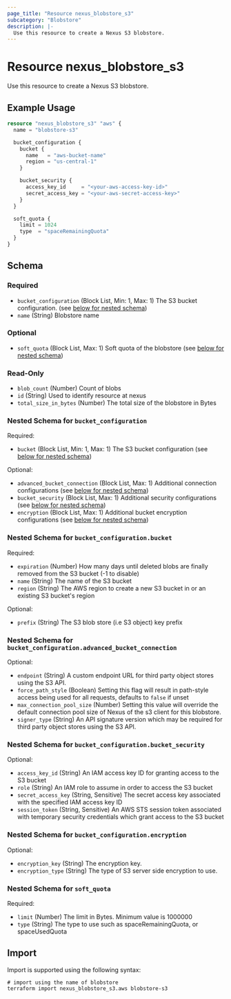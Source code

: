 ```yaml
---
page_title: "Resource nexus_blobstore_s3"
subcategory: "Blobstore"
description: |-
  Use this resource to create a Nexus S3 blobstore.
---
```

# Resource nexus_blobstore_s3
Use this resource to create a Nexus S3 blobstore.
## Example Usage
```terraform
resource "nexus_blobstore_s3" "aws" {
  name = "blobstore-s3"

  bucket_configuration {
    bucket {
      name   = "aws-bucket-name"
      region = "us-central-1"
    }

    bucket_security {
      access_key_id     = "<your-aws-access-key-id>"
      secret_access_key = "<your-aws-secret-access-key>"
    }
  }

  soft_quota {
    limit = 1024
    type  = "spaceRemainingQuota"
  }
}
```
<!-- schema generated by tfplugindocs -->
## Schema

### Required

- `bucket_configuration` (Block List, Min: 1, Max: 1) The S3 bucket configuration. (see [below for nested schema](#nestedblock--bucket_configuration))
- `name` (String) Blobstore name

### Optional

- `soft_quota` (Block List, Max: 1) Soft quota of the blobstore (see [below for nested schema](#nestedblock--soft_quota))

### Read-Only

- `blob_count` (Number) Count of blobs
- `id` (String) Used to identify resource at nexus
- `total_size_in_bytes` (Number) The total size of the blobstore in Bytes

<a id="nestedblock--bucket_configuration"></a>
### Nested Schema for `bucket_configuration`

Required:

- `bucket` (Block List, Min: 1, Max: 1) The S3 bucket configuration (see [below for nested schema](#nestedblock--bucket_configuration--bucket))

Optional:

- `advanced_bucket_connection` (Block List, Max: 1) Additional connection configurations (see [below for nested schema](#nestedblock--bucket_configuration--advanced_bucket_connection))
- `bucket_security` (Block List, Max: 1) Additional security configurations (see [below for nested schema](#nestedblock--bucket_configuration--bucket_security))
- `encryption` (Block List, Max: 1) Additional bucket encryption configurations (see [below for nested schema](#nestedblock--bucket_configuration--encryption))

<a id="nestedblock--bucket_configuration--bucket"></a>
### Nested Schema for `bucket_configuration.bucket`

Required:

- `expiration` (Number) How many days until deleted blobs are finally removed from the S3 bucket (-1 to disable)
- `name` (String) The name of the S3 bucket
- `region` (String) The AWS region to create a new S3 bucket in or an existing S3 bucket's region

Optional:

- `prefix` (String) The S3 blob store (i.e S3 object) key prefix


<a id="nestedblock--bucket_configuration--advanced_bucket_connection"></a>
### Nested Schema for `bucket_configuration.advanced_bucket_connection`

Optional:

- `endpoint` (String) A custom endpoint URL for third party object stores using the S3 API.
- `force_path_style` (Boolean) Setting this flag will result in path-style access being used for all requests, defaults to `false` if unset
- `max_connection_pool_size` (Number) Setting this value will override the default connection pool size of Nexus of the s3 client for this blobstore.
- `signer_type` (String) An API signature version which may be required for third party object stores using the S3 API.


<a id="nestedblock--bucket_configuration--bucket_security"></a>
### Nested Schema for `bucket_configuration.bucket_security`

Optional:

- `access_key_id` (String) An IAM access key ID for granting access to the S3 bucket
- `role` (String) An IAM role to assume in order to access the S3 bucket
- `secret_access_key` (String, Sensitive) The secret access key associated with the specified IAM access key ID
- `session_token` (String, Sensitive) An AWS STS session token associated with temporary security credentials which grant access to the S3 bucket


<a id="nestedblock--bucket_configuration--encryption"></a>
### Nested Schema for `bucket_configuration.encryption`

Optional:

- `encryption_key` (String) The encryption key.
- `encryption_type` (String) The type of S3 server side encryption to use.



<a id="nestedblock--soft_quota"></a>
### Nested Schema for `soft_quota`

Required:

- `limit` (Number) The limit in Bytes. Minimum value is 1000000
- `type` (String) The type to use such as spaceRemainingQuota, or spaceUsedQuota
## Import
Import is supported using the following syntax:
```shell
# import using the name of blobstore
terraform import nexus_blobstore_s3.aws blobstore-s3
```
